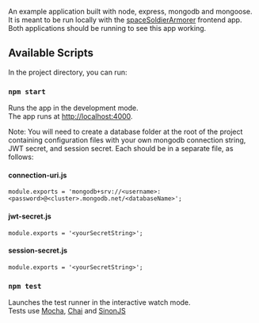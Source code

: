 An example application built with node, express, mongodb and mongoose. It is meant to be run locally with the [spaceSoldierArmorer](https://github.com/jDman/spaceSoldierArmorer) frontend app. Both applications should be running to see this app working.

## Available Scripts

In the project directory, you can run:

### `npm start`

Runs the app in the development mode.<br />
The app runs at [http://localhost:4000](http://localhost:4000).

Note: You will need to create a database folder at the root of the project containing configuration files with your own mongodb connection string, JWT secret, and session secret. Each should be in a separate file, as follows:

#### connection-uri.js

`module.exports = 'mongodb+srv://<username>:<password>@<cluster>.mongodb.net/<databaseName>';`

#### jwt-secret.js

`module.exports = '<yourSecretString>';`

#### session-secret.js

`module.exports = '<yourSecretString>';`

### `npm test`

Launches the test runner in the interactive watch mode.<br />
Tests use [Mocha](https://mochajs.org/), [Chai](https://www.chaijs.com/) and [SinonJS](https://sinonjs.org/)
